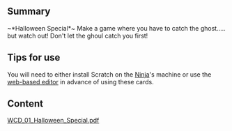 ## Summary

 \~\*Halloween Special\*\~ Make a game where you have to
catch the ghost..... but watch out\! Don't let the ghoul catch you
first\!

## Tips for use

You will need to either install Scratch on the
[Ninja](Ninja.md)'s machine or use the [web-based
editor](https://scratch.mit.edu/) in advance of using these cards.

## Content

[WCD_01_Halloween_Special.pdf](../files/WCD_01_Halloween_Special.pdf)
